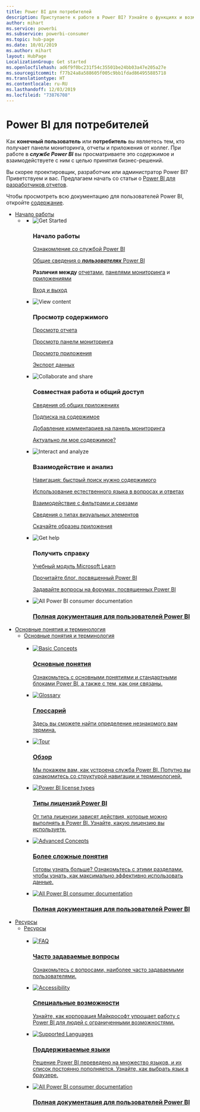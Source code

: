 ```yaml
---
title: Power BI для потребителей
description: Приступаете к работе в Power BI? Узнайте о функциях и возможностях службы Power BI и о том, как пользователи Power BI или отчетов Power BI могут их использовать.
author: mihart
ms.service: powerbi
ms.subservice: powerbi-consumer
ms.topic: hub-page
ms.date: 10/01/2019
ms.author: mihart
layout: HubPage
LocalizationGroup: Get started
ms.openlocfilehash: ad6f9f0bc231f54c35501be24bb03a47e205a27e
ms.sourcegitcommit: f77b24a8a588605f005c9bb1fdad864955885718
ms.translationtype: HT
ms.contentlocale: ru-RU
ms.lasthandoff: 12/03/2019
ms.locfileid: "73876708"
---
```

<div id="main" class="v2">
      <div class="container">
            <h1 class="">Power BI для потребителей</h1>
            <p>Как <b>конечный пользователь</b> или <b>потребитель</b> вы являетесь тем, кто получает панели мониторинга, отчеты и приложения от коллег. При работе в <b><i>службе Power BI</i></b> вы просматриваете это содержимое и взаимодействуете с ним с целью принятия бизнес-решений.</p>
            <p>Вы скорее проектировщик, разработчик или администратор Power BI? Приветствуем и вас. Предлагаем начать со статьи о <a href="../power-bi-creator-landing.md">Power BI для разработчиков отчетов</a>.</p>
            <p>Чтобы просмотреть всю документацию для пользователей Power BI, откройте <a href="end-user-consumer.md">содержание</a>.</p>
            <ul class="pivots">
            <li>
                <a href="#get-started" data-linktype="self-bookmark">Начало работы</a>
                <ul id="get-started" class="cardsF">
                    <li>
                        <a data-default="true" href="#getstarted" data-linktype="self-bookmark"></a>
                        <ul id="getstarted" class="cardsF">
                            <li>
                                <div class="cardSize">
                                    <div class="cardPadding">
                                        <div class="card">
                                            <div class="cardImageOuter">
                                                <div class="cardImage">
                                                    <img alt="Get Started" src="media/end-user-consumer/get-started.svg" data-linktype="relative-path">
                                                </div>
                                            </div>
                                            <div class="cardText">
                                                <h3>Начало работы</h3>
                                                <p><a href="/power-bi/consumer/end-user-reading-view" data-linktype="absolute-path">Ознакомление со службой Power BI</a></p>
                                                <p><a href="/power-bi/consumer/end-user-consumer" data-linktype="absolute-path">Общие сведения о <b><i>пользователях</i></b> Power BI</a></p>
                                                <p><b>Различия между</b> <a href="/power-bi/consumer/end-user-reports" data-linktype="absolute-path">отчетами</a>, <a href="/power-bi/consumer/end-user-dashboards" data-linktype="absolute-path">панелями мониторинга</a> и <a href="/power-bi/consumer/end-user-apps" data-linktype="absolute-path">приложениями</a></p>
                                                <p><a href="/power-bi/consumer/end-user-sign-in" data-linktype="absolute-path">Вход и выход</a></p>
                                            </div>
                                        </div>
                                    </div>
                                </div>
                            </li>
                            <li>
                                <div class="cardSize">
                                    <div class="cardPadding">
                                        <div class="card">
                                            <div class="cardImageOuter">
                                                <div class="cardImage">
                                                    <img alt="View content" src="media/end-user-consumer/view-content.svg" data-linktype="relative-path">
                                                </div>
                                            </div>
                                            <div class="cardText">
                                                <h3>Просмотр содержимого</h3>
                                                <p><a href="/power-bi/consumer/end-user-report-open" data-linktype="absolute-path">Просмотр отчета</a></p>
                                                <p><a href="/power-bi/consumer/end-user-dashboard-open" data-linktype="absolute-path">Просмотр панели мониторинга</a></p>
                                                <p><a href="/power-bi/consumer/end-user-app-view" data-linktype="absolute-path">Просмотр приложения</a></p>
                                                <p><a href="/power-bi/consumer/end-user-export" data-linktype="absolute-path">Экспорт данных</a>
                                            </div>
                                        </div>
                                    </div>
                                </div>
                            </li>
                            <li>
                                <div class="cardSize">
                                    <div class="cardPadding">
                                        <div class="card">
                                            <div class="cardImageOuter">
                                                <div class="cardImage">
                                                    <img alt="Collaborate and share" src="media/end-user-consumer/collaborate-share.svg" data-linktype="relative-path">
                                                </div>
                                            </div>
                                            <div class="cardText">
                                                <h3>Совместная работа и общий доступ</h3>
                                                <p><a href="/power-bi/consumer/end-user-apps" data-linktype="absolute-path">Сведения об общих приложениях</a></p>
                                                <p><a href="/power-bi/consumer/end-user-subscribe" data-linktype="absolute-path">Подписка на содержимое</a></p>
                                                <p><a href="/power-bi/consumer/end-user-comment" data-linktype="absolute-path">Добавление комментариев на панель мониторинга</a></p>
                                                <p><a href="/power-bi/consumer/end-user-fresh" data-linktype="absolute-path">Актуально ли мое содержимое?</a></p>
                                            </div>
                                        </div>
                                    </div>
                                </div>
                            </li>
                            <li>
                                <div class="cardSize">
                                    <div class="cardPadding">
                                        <div class="card">
                                            <div class="cardImageOuter">
                                                <div class="cardImage">
                                                    <img alt="Interact and analyze" src="media/end-user-consumer/interact-analyze.svg" data-linktype="relative-path">
                                                </div>
                                            </div>
                                            <div class="cardText">
                                                <h3>Взаимодействие и анализ</h3>
                                                <p><a href="/power-bi/consumer/end-user-experience" data-linktype="absolute-path">Навигация: быстрый поиск нужно содержимого</a></p>
                                                <p><a href="/power-bi/consumer/end-user-q-and-a" data-linktype="absolute-path">Использование естественного языка в вопросах и ответах</a></p>
                                                <p><a href="/power-bi/consumer/end-user-report-filter" data-linktype="absolute-path">Взаимодействие с фильтрами и срезами</a></p>
                                                <p><a href="/power-bi/consumer/end-user-visual-type" data-linktype="absolute-path">Сведения о типах визуальных элементов</a></p>
                                                <p><a href="/power-bi/consumer/end-user-app-marketing" data-linktype="absolute-path">Скачайте образец приложения</a></p>
                                            </div>
                                        </div>
                                    </div>
                                </div>
                            </li>
                            <li>
                                <div class="cardSize">
                                    <div class="cardPadding">
                                        <div class="card">
                                            <div class="cardImageOuter">
                                                <div class="cardImage">
                                                    <img alt="Get help" src="media/end-user-consumer/get-help.svg" data-linktype="relative-path">
                                                </div>
                                            </div>
                                            <div class="cardText">
                                                <h3>Получить справку</h3>
                                            <p><a href="https://docs.microsoft.com/learn/paths/consume-data-with-power-bi/" data-linktype="absolute-path">Учебный модуль Microsoft Learn</a></p>
                                                <p><a href="https://powerbi.microsoft.com/blog/" data-linktype="absolute-path">Прочитайте блог, посвященный Power BI</a></p>
                                                <p><a href="https://community.powerbi.com/" data-linktype="absolute-path">Задавайте вопросы на форумах, посвященных Power BI</a></p>
                                            </div>
                                        </div>
                                    </div>
                                </div>
                            </li>
                            <li>
                                <div class="cardSize">
                                    <div class="cardPadding">
                                        <div class="card">
                                            <div class="cardImageOuter">
                                                <div class="cardImage">
                                                    <img alt="All Power BI consumer documentation" src="media/end-user-consumer/see-all.svg" data-linktype="relative-path">
                                                </div>
                                            </div>
                                            <div class="cardText">
                                                <a href="end-user-consumer.md" data-linktype="absolute-path">
                                                <h3>Полная документация для пользователей Power BI</h3></a>
                                            </div>
                                        </div>
                                    </div>
                                </div>
                            </li>
                        </ul>
                    </li>
                </ul>
            </li>
            <li>
                <a href="#concepts-terminology" data-linktype="self-bookmark"> Основные понятия и терминология</a>
                <ul id="concepts-terminology">
                    <li>
                        <a href="#conceptsterminology" data-linktype="self-bookmark"> Основные понятия и терминология</a>
                        <ul id="conceptsterminology" class="cardsC">
                            <br>
                            <li>
                                <a href="/power-bi/consumer/End-user-basic-concepts" data-linktype="absolute-path">
                                    <div class="cardSize">
                                        <div class="cardPadding">
                                            <div class="card">
                                                <div class="cardImageOuter">
                                                    <div class="cardImage bgdAccent1">
                                                        <img src="media/end-user-consumer/basic-concepts.svg" alt="Basic Concepts" data-linktype="relative-path">
                                                    </div>
                                                </div>
                                                <div class="cardText">
                                                    <h3>Основные понятия</h3>
                                                    <p>Ознакомьтесь с основными понятиями и стандартными блоками Power BI, а также с тем, как они связаны.</p>
                                                </div>
                                            </div>
                                        </div>
                                    </div>
                                </a>
                            </li>
                            <li>
                                <a href="/power-bi/consumer/End-user-glossary" data-linktype="absolute-path">
                                    <div class="cardSize">
                                        <div class="cardPadding">
                                            <div class="card">
                                                <div class="cardImageOuter">
                                                    <div class="cardImage bgdAccent1">
                                                        <img src="media/end-user-consumer/glossary.svg" alt="Glossary" data-linktype="relative-path">
                                                    </div>
                                                </div>
                                                <div class="cardText">
                                                    <h3>Глоссарий</h3>
                                                    <p>Здесь вы сможете найти определение незнакомого вам термина.</p>
                                                </div>
                                            </div>
                                        </div>
                                    </div>
                                </a>
                            </li>
                            <li>
                                <a href="/power-bi/consumer/end-user-experience" data-linktype="absolute-path">
                                    <div class="cardSize">
                                        <div class="cardPadding">
                                            <div class="card">
                                                <div class="cardImageOuter">
                                                    <div class="cardImage bgdAccent1">
                                                        <img src="media/end-user-consumer/tour.svg" alt="Tour" data-linktype="relative-path">
                                                    </div>
                                                </div>
                                                <div class="cardText">
                                                    <h3>Обзор</h3>
                                                    <p>Мы покажем вам, как устроена служба Power BI. Попутно вы ознакомитесь со структурой навигации и терминологией.</p>
                                                </div>
                                            </div>
                                        </div>
                                    </div>
                                </a>
                            </li>
                            <li>
                                <a href="/power-bi/service-admin-licensing-organization" data-linktype="absolute-path">
                                    <div class="cardSize">
                                        <div class="cardPadding">
                                            <div class="card">
                                                <div class="cardImageOuter">
                                                    <div class="cardImage bgdAccent1">
                                                        <img src="media/end-user-consumer/power-bi-license-types.svg" alt="Power BI license types" data-linktype="relative-path">
                                                    </div>
                                                </div>
                                                <div class="cardText">
                                                    <h3>Типы лицензий Power BI</h3>
                                                    <p>От типа лицензии зависят действия, которые можно выполнять в Power BI. Узнайте, какую лицензию вы используете.</p>
                                                </div>
                                            </div>
                                        </div>
                                    </div>
                                </a>
                            </li>
                            <li>
                                <a href="/power-bi/consumer/end-user-featured" data-linktype="absolute-path">
                                    <div class="cardSize">
                                        <div class="cardPadding">
                                            <div class="card">
                                                <div class="cardImageOuter">
                                                    <div class="cardImage bgdAccent1">
                                                        <img src="media/end-user-consumer/advanced-concepts.svg" alt="Advanced Concepts" data-linktype="relative-path">
                                                    </div>
                                                </div>
                                                <div class="cardText">
                                                    <h3>Более сложные понятия</h3>
                                                    <p>Готовы узнать больше? Ознакомьтесь с этими разделами, чтобы узнать, как максимально эффективно использовать данные. </p>
                                                </div>
                                            </div>
                                        </div>
                                    </div>
                                </a>
                            </li>
                            <li>
                                <a href="end-user-consumer.md" data-linktype="absolute-path">
                                    <div class="cardSize">
                                        <div class="cardPadding">
                                            <div class="card">
                                                <div class="cardImageOuter">
                                                    <div class="cardImage bgdAccent1">
                                                        <img src="media/end-user-consumer/See_All_400x140.svg" alt="All Power BI consumer documentation" data-linktype="relative-path">
                                                    </div>
                                                </div>
                                                <div class="cardText">
                                                    <h3>Полная документация для пользователей Power BI</h3>
                                                </div>
                                            </div>
                                        </div>
                                    </div>
                                </a>
                            </li>
                        </ul>
                    </li>
                </ul>
            </li>
            <li>
                <a href="#resources" data-linktype="self-bookmark">Ресурсы</a>
                <ul id="resources">
                    <li>
                        <a href="#resources" data-linktype="self-bookmark">Ресурсы</a>
                        <ul id="resources" class="cardsC">
                            <br>
                            <li>
                                <a href="/power-bi/consumer/end-user-faq" data-linktype="absolute-path">
                                    <div class="cardSize">
                                        <div class="cardPadding">
                                            <div class="card">
                                                <div class="cardImageOuter">
                                                    <div class="cardImage bgdAccent1">
                                                        <img src="media/end-user-consumer/faq.svg" alt="FAQ" data-linktype="relative-path">
                                                    </div>
                                                </div>
                                                <div class="cardText">
                                                    <h3>Часто задаваемые вопросы</h3>
                                                    <p>Ознакомьтесь с вопросами, наиболее часто задаваемыми пользователями.</p>
                                                </div>
                                            </div>
                                        </div>
                                    </div>
                                </a>
                            </li>
                            <li>
                                <a href="/power-bi/desktop-accessibility" data-linktype="absolute-path">
                                    <div class="cardSize">
                                        <div class="cardPadding">
                                            <div class="card">
                                                <div class="cardImageOuter">
                                                    <div class="cardImage bgdAccent1">
                                                        <img src="media/end-user-consumer/accessibility.svg" alt="Accessibility" data-linktype="relative-path">
                                                    </div>
                                                </div>
                                                <div class="cardText">
                                                    <h3>Специальные возможности</h3>
                                                    <p>Узнайте, как корпорация Майкрософт упрощает работу с Power BI для людей с ограниченными возможностями. </p>
                                                </div>
                                            </div>
                                        </div>
                                    </div>
                                </a>
                            </li>
                            <li>
                                <a href="/power-bi/supported-languages-countries-regions" data-linktype="absolute-path">
                                    <div class="cardSize">
                                        <div class="cardPadding">
                                            <div class="card">
                                                <div class="cardImageOuter">
                                                    <div class="cardImage bgdAccent1">
                                                        <img src="media/end-user-consumer/supported-languages.svg" alt="Supported Languages" data-linktype="relative-path">
                                                    </div>
                                                </div>
                                                <div class="cardText">
                                                    <h3>Поддерживаемые языки</h3>
                                                    <p>Решение Power BI переведено на множество языков, и их список постоянно пополняется. Узнайте, как выбрать язык в браузере. </p>
                                                </div>
                                            </div>
                                        </div>
                                    </div>
                                </a>
                            </li>
                            <li>
                                <a href="end-user-consumer.md" data-linktype="absolute-path">
                                    <div class="cardSize">
                                        <div class="cardPadding">
                                            <div class="card">
                                                <div class="cardImageOuter">
                                                    <div class="cardImage bgdAccent1">
                                                        <img src="media/end-user-consumer/See_All_400x140.svg" alt="All Power BI consumer documentation" data-linktype="relative-path">
                                                    </div>
                                                </div>
                                                <div class="cardText">
                                                    <h3>Полная документация для пользователей Power BI</h3>
                                                </div>
                                            </div>
                                        </div>
                                    </div>
                                </a>
                            </li>
                        </ul>
                    </li>
                </ul>
            </li>
            </ul> 
      </div>
</div>
